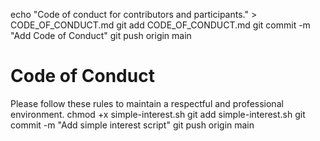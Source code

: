 echo "Code of conduct for contributors and participants." > CODE_OF_CONDUCT.md
git add CODE_OF_CONDUCT.md
git commit -m "Add Code of Conduct"
git push origin main
# Code of Conduct
Please follow these rules to maintain a respectful and professional environment.
chmod +x simple-interest.sh
git add simple-interest.sh
git commit -m "Add simple interest script"
git push origin main

